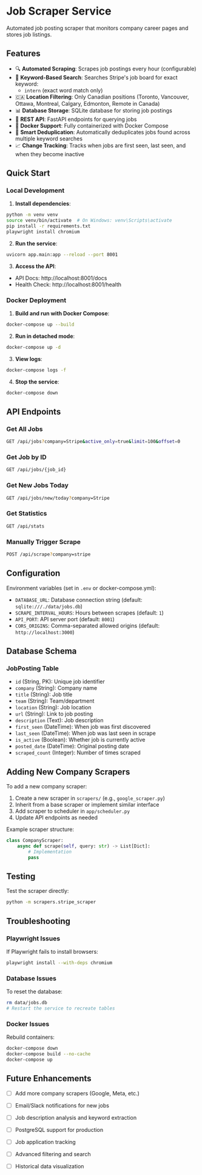 # Job Scraper Service

Automated job posting scraper that monitors company career pages and stores job listings.

## Features

- 🔍 **Automated Scraping**: Scrapes job postings every hour (configurable)
- 🎯 **Keyword-Based Search**: Searches Stripe's job board for exact keyword:
  - `intern` (exact word match only)
- 🇨🇦 **Location Filtering**: Only Canadian positions (Toronto, Vancouver, Ottawa, Montreal, Calgary, Edmonton, Remote in Canada)
- 📊 **Database Storage**: SQLite database for storing job postings
- 🚀 **REST API**: FastAPI endpoints for querying jobs
- 🐳 **Docker Support**: Fully containerized with Docker Compose
- 🔄 **Smart Deduplication**: Automatically deduplicates jobs found across multiple keyword searches
- 📈 **Change Tracking**: Tracks when jobs are first seen, last seen, and when they become inactive

## Quick Start

### Local Development

1. **Install dependencies**:
```bash
python -m venv venv
source venv/bin/activate  # On Windows: venv\Scripts\activate
pip install -r requirements.txt
playwright install chromium
```

2. **Run the service**:
```bash
uvicorn app.main:app --reload --port 8001
```

3. **Access the API**:
- API Docs: http://localhost:8001/docs
- Health Check: http://localhost:8001/health

### Docker Deployment

1. **Build and run with Docker Compose**:
```bash
docker-compose up --build
```

2. **Run in detached mode**:
```bash
docker-compose up -d
```

3. **View logs**:
```bash
docker-compose logs -f
```

4. **Stop the service**:
```bash
docker-compose down
```

## API Endpoints

### Get All Jobs
```bash
GET /api/jobs?company=Stripe&active_only=true&limit=100&offset=0
```

### Get Job by ID
```bash
GET /api/jobs/{job_id}
```

### Get New Jobs Today
```bash
GET /api/jobs/new/today?company=Stripe
```

### Get Statistics
```bash
GET /api/stats
```

### Manually Trigger Scrape
```bash
POST /api/scrape?company=stripe
```

## Configuration

Environment variables (set in `.env` or docker-compose.yml):

- `DATABASE_URL`: Database connection string (default: `sqlite:///./data/jobs.db`)
- `SCRAPE_INTERVAL_HOURS`: Hours between scrapes (default: `1`)
- `API_PORT`: API server port (default: `8001`)
- `CORS_ORIGINS`: Comma-separated allowed origins (default: `http://localhost:3000`)

## Database Schema

### JobPosting Table
- `id` (String, PK): Unique job identifier
- `company` (String): Company name
- `title` (String): Job title
- `team` (String): Team/department
- `location` (String): Job location
- `url` (String): Link to job posting
- `description` (Text): Job description
- `first_seen` (DateTime): When job was first discovered
- `last_seen` (DateTime): When job was last seen in scrape
- `is_active` (Boolean): Whether job is currently active
- `posted_date` (DateTime): Original posting date
- `scraped_count` (Integer): Number of times scraped

## Adding New Company Scrapers

To add a new company scraper:

1. Create a new scraper in `scrapers/` (e.g., `google_scraper.py`)
2. Inherit from a base scraper or implement similar interface
3. Add scraper to scheduler in `app/scheduler.py`
4. Update API endpoints as needed

Example scraper structure:
```python
class CompanyScraper:
    async def scrape(self, query: str) -> List[Dict]:
        # Implementation
        pass
```

## Testing

Test the scraper directly:
```bash
python -m scrapers.stripe_scraper
```

## Troubleshooting

### Playwright Issues
If Playwright fails to install browsers:
```bash
playwright install --with-deps chromium
```

### Database Issues
To reset the database:
```bash
rm data/jobs.db
# Restart the service to recreate tables
```

### Docker Issues
Rebuild containers:
```bash
docker-compose down
docker-compose build --no-cache
docker-compose up
```

## Future Enhancements

- [ ] Add more company scrapers (Google, Meta, etc.)
- [ ] Email/Slack notifications for new jobs
- [ ] Job description analysis and keyword extraction
- [ ] PostgreSQL support for production
- [ ] Job application tracking
- [ ] Advanced filtering and search
- [ ] Historical data visualization

